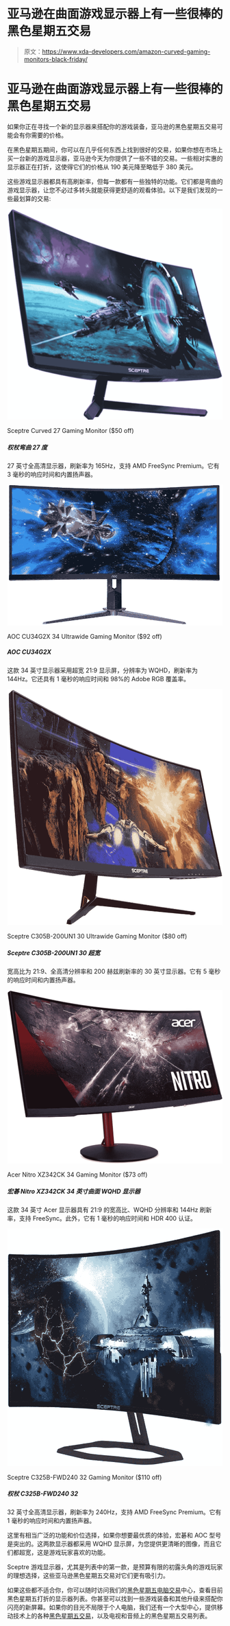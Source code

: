 # 亚马逊在曲面游戏显示器上有一些很棒的黑色星期五交易

> 原文：<https://www.xda-developers.com/amazon-curved-gaming-monitors-black-friday/>

# 亚马逊在曲面游戏显示器上有一些很棒的黑色星期五交易

如果你正在寻找一个新的显示器来搭配你的游戏装备，亚马逊的黑色星期五交易可能会有你需要的价格。

在黑色星期五期间，你可以在几乎任何东西上找到很好的交易，如果你想在市场上买一台新的游戏显示器，亚马逊今天为你提供了一些不错的交易。一些相对实惠的显示器正在打折，这使得它们的价格从 190 美元降至略低于 380 美元。

这些游戏显示器都具有高刷新率，但每一款都有一些独特的功能。它们都是弯曲的游戏显示器，让您不必过多转头就能获得更舒适的观看体验。以下是我们发现的一些最划算的交易:

 <picture>![A 27-inch Full HD Monitor with a 165Hz refresh rate and AMD FreeSync Premium support. It has a 3ms response time and speakers built in.](img/c1b673a9f605c4b1c74c6f70dae5a634.png)</picture> 

Sceptre Curved 27 Gaming Monitor ($50 off)

##### 权杖弯曲 27 度

27 英寸全高清显示器，刷新率为 165Hz，支持 AMD FreeSync Premium。它有 3 毫秒的响应时间和内置扬声器。

 <picture>![This 34-inch monitor has an ultra-wide 21:9 display with WQHD resolution and a 144Hz refresh rate. It also has a 1ms response time and 98% Adobe RGB coverage.](img/29731b30e436085e5a7fc4a7ac2a1136.png)</picture> 

AOC CU34G2X 34 Ultrawide Gaming Monitor ($92 off)

##### AOC CU34G2X

这款 34 英寸显示器采用超宽 21:9 显示屏，分辨率为 WQHD，刷新率为 144Hz。它还具有 1 毫秒的响应时间和 98%的 Adobe RGB 覆盖率。

 <picture>![A 30-inch monitor with a 21:9 aspect ratio, Full HD resolution, and a 200Hz refresh rate. It has a 5ms response time and built-in speakers.](img/a1bcfc899233991a0675622acaf316ef.png)</picture> 

Sceptre C305B-200UN1 30 Ultrawide Gaming Monitor ($80 off)

##### Sceptre C305B-200UN1 30 超宽

宽高比为 21:9、全高清分辨率和 200 赫兹刷新率的 30 英寸显示器。它有 5 毫秒的响应时间和内置扬声器。

 <picture>![This 34-inch Acer monitor features a 21:9 aspect ration, WQHD resolution, and a 144Hz refresh rate with FreeSync support. Plus, it has a 1ms response time and HDR 400 certification.](img/0f23a348e6c61abe8a60a38f54487c46.png)</picture> 

Acer Nitro XZ342CK 34 Gaming Monitor ($73 off)

##### 宏碁 Nitro XZ342CK 34 英寸曲面 WQHD 显示器

这款 34 英寸 Acer 显示器具有 21:9 的宽高比、WQHD 分辨率和 144Hz 刷新率，支持 FreeSync。此外，它有 1 毫秒的响应时间和 HDR 400 认证。

 <picture>![A 32-inch Full HD monitor with a 240Hz refresh rate and AMD FreeSync Premium support. It has a 1ms response time and built-in speakers.](img/c9336e29edf44dfd08eaf744faf57f6a.png)</picture> 

Sceptre C325B-FWD240 32 Gaming Monitor ($110 off)

##### 权杖 C325B-FWD240 32

32 英寸全高清显示器，刷新率为 240Hz，支持 AMD FreeSync Premium。它有 1 毫秒的响应时间和内置扬声器。

这里有相当广泛的功能和价位选择，如果你想要最优质的体验，宏碁和 AOC 型号是突出的。这两款显示器都采用 WQHD 显示屏，为您提供更清晰的图像，而且它们都超宽，这是游戏玩家喜欢的功能。

Sceptre 游戏显示器，尤其是列表中的第一款，是预算有限的初露头角的游戏玩家的理想选择，这些亚马逊黑色星期五交易对它们更有吸引力。

如果这些都不适合你，你可以随时访问我们的[黑色星期五电脑交易](https://www.xda-developers.com/best-black-friday-pc-gaming-deals/)中心，查看目前黑色星期五打折的显示器列表。你甚至可以找到一些游戏装备和其他升级来搭配你闪亮的新屏幕。如果你的目光不局限于个人电脑，我们还有一个大型中心，提供移动技术上的各种[黑色星期五交易](https://www.xda-developers.com/black-friday/)，以及电视和音频上的黑色星期五交易列表。